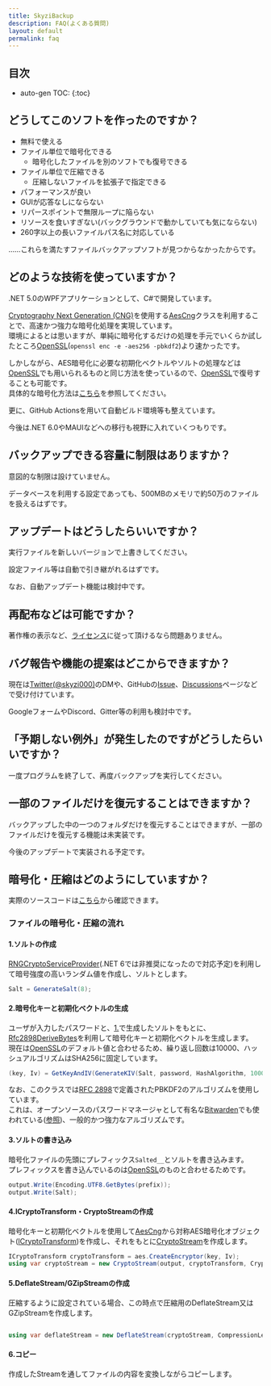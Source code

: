 ```yaml
---
title: SkyziBackup
description: FAQ(よくある質問)
layout: default
permalink: faq
---
```


## 目次

- auto-gen TOC:
{:toc}

## どうしてこのソフトを作ったのですか？

- 無料で使える
- ファイル単位で暗号化できる
  - 暗号化したファイルを別のソフトでも復号できる
- ファイル単位で圧縮できる
  - 圧縮しないファイルを拡張子で指定できる
- パフォーマンスが良い
- GUIが応答なしにならない
- リパースポイントで無限ループに陥らない
- リソースを食いすぎない(バックグラウンドで動かしていても気にならない)
- 260字以上の長いファイルパス名に対応している

……これらを満たすファイルバックアップソフトが見つからなかったからです。

## どのような技術を使っていますか？

.NET 5.0のWPFアプリケーションとして、C#で開発しています。

[Cryptography Next Generation (CNG)](https://docs.microsoft.com/ja-jp/windows/win32/seccng/cng-portal)を使用する[AesCng](https://docs.microsoft.com/ja-jp/dotnet/api/system.security.cryptography.aescng)クラスを利用することで、高速かつ強力な暗号化処理を実現しています。  
環境によるとは思いますが、単純に暗号化するだけの処理を手元でいくらか試したところ[OpenSSL](https://www.openssl.org/)(`openssl enc -e -aes256 -pbkdf2`)より速かったです。

しかしながら、AES暗号化に必要な初期化ベクトルやソルトの処理などは[OpenSSL](https://www.openssl.org/)でも用いられるものと同じ方法を使っているので、[OpenSSL](https://www.openssl.org/)で復号することも可能です。  
具体的な暗号化方法は[こちら](#暗号化・圧縮はどのようにしていますか？)を参照してください。

更に、GitHub Actionsを用いて自動ビルド環境等も整えています。

今後は.NET 6.0やMAUIなどへの移行も視野に入れていくつもりです。

## バックアップできる容量に制限はありますか？

意図的な制限は設けていません。

データベースを利用する設定であっても、500MBのメモリで約50万のファイルを扱えるはずです。

## アップデートはどうしたらいいですか？

実行ファイルを新しいバージョンで上書きしてください。

設定ファイル等は自動で引き継がれるはずです。

なお、自動アップデート機能は検討中です。

## 再配布などは可能ですか？

著作権の表示など、[ライセンス](https://github.com/skyzi000/SkyziBackup/blob/develop/LICENSE)に従って頂けるなら問題ありません。

## バグ報告や機能の提案はどこからできますか？

現在は[Twitter(@skyzi000)](https://twitter.com/skyzi000)のDMや、GitHubの[Issue](https://github.com/Skyzi000/SkyziBackup/issues)、[Discussions](https://github.com/Skyzi000/SkyziBackup/discussions)ページなどで受け付けています。

GoogleフォームやDiscord、Gitter等の利用も検討中です。

## 「予期しない例外」が発生したのですがどうしたらいいですか？

一度プログラムを終了して、再度バックアップを実行してください。

## 一部のファイルだけを復元することはできますか？

バックアップした中の一つのフォルダだけを復元することはできますが、一部のファイルだけを復元する機能は未実装です。

今後のアップデートで実装される予定です。

## 暗号化・圧縮はどのようにしていますか？

実際のソースコードは[こちら](https://github.com/Skyzi000/SkyziBackup/blob/main/src/Skyzi000/Cryptography/CompressiveAesCryptor.cs)から確認できます。

### ファイルの暗号化・圧縮の流れ

#### 1.ソルトの作成

[RNGCryptoServiceProvider](https://docs.microsoft.com/ja-jp/dotnet/api/system.security.cryptography.rngcryptoserviceprovider?view=net-5.0)(.NET 6では非推奨になったので対応予定)を利用して暗号強度の高いランダム値を作成し、ソルトとします。

```cs
Salt = GenerateSalt(8);
```

#### 2.暗号化キーと初期化ベクトルの生成

ユーザが入力したパスワードと、[1.](#1.ソルトの作成)で生成したソルトをもとに、[Rfc2898DeriveBytes](https://docs.microsoft.com/ja-jp/dotnet/api/system.security.cryptography.rfc2898derivebytes?view=net-5.0)を利用して暗号化キーと初期化ベクトルを生成します。  
現在は[OpenSSL](https://www.openssl.org/)のデフォルト値と合わせるため、繰り返し回数は10000、ハッシュアルゴリズムはSHA256に固定しています。  

```cs
(key, Iv) = GetKeyAndIV(GenerateKIV(Salt, password, HashAlgorithm, 10000, keySize / 8 + blockSize));
```

なお、このクラスでは[RFC 2898](https://www.ietf.org/rfc/rfc2898.txt)で定義されたPBKDF2のアルゴリズムを使用しています。  
これは、オープンソースのパスワードマネージャとして有名な[Bitwarden](https://bitwarden.com/)でも使われている([参照](https://bitwarden.com/help/article/what-encryption-is-used/#pbkdf2))、一般的かつ強力なアルゴリズムです。

#### 3.ソルトの書き込み

暗号化ファイルの先頭にプレフィックス`Salted__`とソルトを書き込みます。  
プレフィックスを書き込んでいるのは[OpenSSL](https://www.openssl.org/)のものと合わせるためです。

```cs
output.Write(Encoding.UTF8.GetBytes(prefix));
output.Write(Salt);
```

#### 4.ICryptoTransform・CryptoStreamの作成

暗号化キーと初期化ベクトルを使用して[AesCng](https://docs.microsoft.com/ja-jp/dotnet/api/system.security.cryptography.aescng)から対称AES暗号化オブジェクト([ICryptoTransform](https://docs.microsoft.com/ja-jp/dotnet/api/system.security.cryptography.icryptotransform))を作成し、それをもとに[CryptoStream](https://docs.microsoft.com/ja-jp/dotnet/api/system.security.cryptography.cryptostream?view=net-6.0)を作成します。

```cs
ICryptoTransform cryptoTransform = aes.CreateEncryptor(key, Iv);
using var cryptoStream = new CryptoStream(output, cryptoTransform, CryptoStreamMode.Write);
```

#### 5.DeflateStream/GZipStreamの作成

圧縮するように設定されている場合、この時点で圧縮用のDeflateStream又はGZipStreamを作成します。

```cs

using var deflateStream = new DeflateStream(cryptoStream, CompressionLevel);
```

#### 6.コピー

作成したStreamを通してファイルの内容を変換しながらコピーします。
